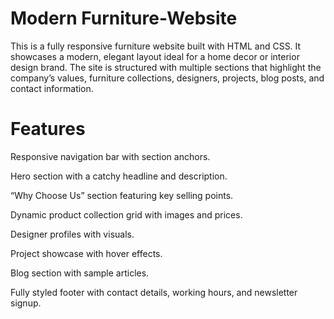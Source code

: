 # Modern Furniture-Website
This is a fully responsive furniture website built with HTML and CSS. It showcases a modern, elegant layout ideal for a home decor or interior design brand. The site is structured with multiple sections that highlight the company’s values, furniture collections, designers, projects, blog posts, and contact information.
# Features
Responsive navigation bar with section anchors.

Hero section with a catchy headline and description.

“Why Choose Us” section featuring key selling points.

Dynamic product collection grid with images and prices.

Designer profiles with visuals.

Project showcase with hover effects.

Blog section with sample articles.

Fully styled footer with contact details, working hours, and newsletter signup.
